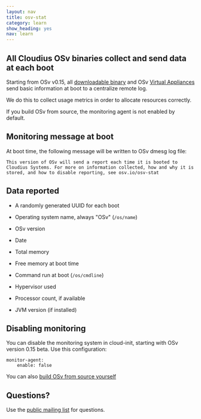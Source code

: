 ```yaml
---
layout: nav
title: osv-stat
category: learn
show_heading: yes
nav: learn
---
```


## All Cloudius OSv binaries collect and send data at each boot

Starting from OSv v0.15, all [downloadable binary](downloads) and OSv
[Virtual Appliances](virtual-appliances) send basic information at boot
to a centralize remote log.

We do this to collect usage metrics in order to allocate resources correctly.

If you build OSv from source, the monitoring agent is not enabled by default.

## Monitoring message at boot

At boot time, the following message will be written to OSv dmesg log file:

```
This version of OSv will send a report each time it is booted to Cloudius Systems. For more on information collected, how and why it is stored, and how to disable reporting, see osv.io/osv-stat
```

## Data reported

 * A randomly generated UUID for each boot

 * Operating system name, always "OSv" (`/os/name`)

 * OSv version

 * Date

 * Total memory

 * Free memory at boot time

 * Command run at boot (`/os/cmdline`)

 * Hypervisor used

 * Processor count, if available

 * JVM version (if installed)


## Disabling monitoring

You can disable the monitoring system in cloud-init, starting with OSv version 0.15 beta.  Use this configuration:

	monitor-agent:
		enable: false

You can also [build OSv from source yourself](https://github.com/cloudius-systems/osv)


## Questions?

Use the
[public mailing list](https://groups.google.com/forum/#!forum/osv-dev)
for questions.

